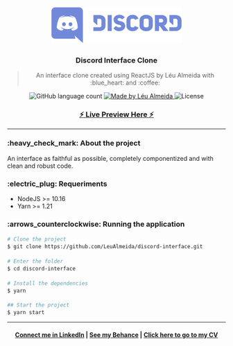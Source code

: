 <h1 align="center">
  <img alt="Discord" title="Discord" src="tmp/discord-logo.png" width="300" />
</h1>

<h3 align="center">
  Discord Interface Clone
</h3>

<blockquote align="center">
An interface clone created using ReactJS by Léu Almeida with :blue_heart: and :coffee:
</blockquote>

<p align="center">
  <img alt="GitHub language count" src="https://img.shields.io/github/languages/count/LeuAlmeida/discord-interface?color=%2304D361">

  <a href="https://rocketseat.com.br">
    <img alt="Made by Léu Almeida" src="https://img.shields.io/badge/made%20by-Léu%20Almeida-%2304D361">
  </a>

  <img alt="License" src="https://img.shields.io/badge/license-MIT-%2304D361">

</p>

<!-- p align="center">
  <img src="tmp/presentation.jpg" alt="Discord Presentation">
</p -->

<p align="center">
<h3 align="center">
  <a href="https://leunardo.dev/discord" target="_blank">
    ⚡ Live Preview Here ⚡
  </a>
</h3>
</p>

<hr/>

<h3>:heavy_check_mark: About the project</h3>

An interface as faithful as possible, completely componentized and with clean and robust code.

<h3>:electric_plug: Requeriments</h3>

* NodeJS >= 10.16
* Yarn >= 1.21

<h3>:arrows_counterclockwise: Running the application</h3>

```bash
# Clone the project
$ git clone https://github.com/LeuAlmeida/discord-interface.git

# Enter the folder
$ cd discord-interface

# Install the dependencies
$ yarn

## Start the project
$ yarn start
```

<hr/>

<h4 align="center">
<a href="http://linkedin.com/in/leonardoalmeida99">Connect me in LinkedIn</a> | <a href="http://behance.net/almeida99">See my Behance</a> | <a href="https://leunardo.dev">Click here to go to my CV</a>
</h4>
